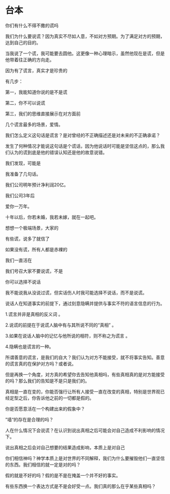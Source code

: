 # 台本

你们有什么不得不撒的谎吗

我们为什么要说谎？因为真实不尽如人意，不如对方预期。为了满足对方的预期，达到自己的目的。



当我说了一个谎，我可能要去圆他。这更像一种心理暗示，虽然他现在是谎，但是他带着往正确的方向走。



因为有了谎言，真实才是珍贵的



有几步：

第一，我能知道你说的是不是谎

第二，你不可以说谎

第三，我们的思维直接展示在对方面前



几个谎言最多的场景，爱情。



我们怎么定义这句话是谎言？是对曾经的不正确描述还是对未来的不正确承诺？

发生了何种情况才能说这句话是个谎话，因为他说话时可能是坚信这点的，那么我们认为的谎到底是他的错误认知还是他的故意说错。



我们发现，可能是

我准备了几句话。

我们公司明年预计净利润20亿。

我们公司3年后

爱你一万年。

十年以后，你若未婚，我若未嫁，就在一起吧。





想想一个极端场景，大家的



有些谎，说多了就信了

如果没有谎，所有人都是赤裸的



我们一直活在

我们号召大家不要说谎，不是



你可以选择不说话

我不能说我从没说过谎，但实话伤人时我可能选择不说话，而不是说谎。



说话人在知道事实的前提下，通过刻意隐瞒并提供与事实不符的语言信息的行为。

1.谎言并非是真相的反义词 。

2.说谎的前提在于说谎人脑中有与其所说不同的“真相” 。

3.如果在说话人脑中的记忆与他所说的相符，则不称之为谎言 。

4.隐瞒也是谎言的一种。



所谓善意的谎言，是我们的自大？我们认为对方不能接受，就不将事实告知。善意的谎言真的在保护对方吗？或者说。

但是再换一个角度，对方真的希望你去告知他真相吗，有些真相真的是对方能接受的吗？那么我们的告知是不是只是我们的。

真相是一直在变的，你能否强行让所有人接受一直在改变的真相，特别是世界观已经定型之后，你告诉他之前的一切都是假的。



你是否愿意活在一个构建出来的假象中？

”墙“的存在是合理的吗？



人在什么情况下会说谎？在认识到说出真相之后可能会对自己造成不利影响的情况下。

说出真相之后会对自己想要的结果造成影响，本质上是对自己



你们相信神吗？神学本质上是对世界的不同解释，我们为什么要摧毁他们一直坚信的东西。我们相信的就一定是对的吗？



假的就是不好的吗？假的是不是在掩盖一个并不好的事实。



有些东西换一个表达方式是不是会好受一点。我们真的那么在乎某些真相吗？